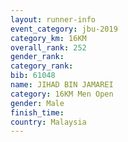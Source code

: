 ```yaml
---
layout: runner-info 
event_category: jbu-2019 
category_km: 16KM  
overall_rank: 252
gender_rank: 
category_rank: 
bib: 61048
name: JIHAD BIN JAMAREI
category: 16KM Men Open
gender: Male
finish_time: 
country: Malaysia
---
```

